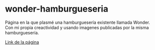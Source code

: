 # wonder-hamburgueseria
Página en la que plasmé una hamburguesería existente llamada Wonder. Con mi propia creactividad y usando imagenes publicadas por la misma hamburguesería.

<a href="https://matiaschanquia.github.io/wonder-hamburgueseria/">Link de la página</a>
